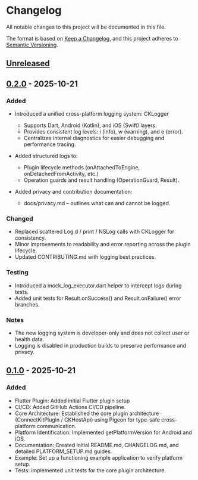 # Changelog

All notable changes to this project will be documented in this file.

The format is based on [Keep a Changelog](https://keepachangelog.com/en/1.0.0/),
and this project adheres to [Semantic Versioning](https://semver.org/spec/v2.0.0.html).

## [Unreleased]

[Unreleased]: https://github.com/marcos-abreu/connect_kit/compare/v0.2.0...HEAD

## [0.2.0] - 2025-10-21

### Added

- Introduced a unified cross-platform logging system: CKLogger
  - Supports Dart, Android (Kotlin), and iOS (Swift) layers.
  - Provides consistent log levels: i (info), w (warning), and e (error).
  - Centralizes internal diagnostics for easier debugging and performance tracing.

- Added structured logs to:
  - Plugin lifecycle methods (onAttachedToEngine, onDetachedFromActivity, etc.)
  - Operation guards and result handling (OperationGuard, Result).

- Added privacy and contribution documentation:
    - docs/privacy.md – outlines what can and cannot be logged.

### Changed

- Replaced scattered Log.d / print / NSLog calls with CKLogger for consistency.
- Minor improvements to readability and error reporting across the plugin lifecycle.
- Updated CONTRIBUTING.md with logging best practices.

### Testing
- Introduced a mock_log_executor.dart helper to intercept logs during tests.
- Added unit tests for Result.onSuccess() and Result.onFailure() error branches.

### Notes

- The new logging system is developer-only and does not collect user or health data.
- Logging is disabled in production builds to preserve performance and privacy.


[0.2.0]: https://github.com/marcos-abreu/connect_kit/releases/tag/v0.2.0

## [0.1.0] - 2025-10-21

### Added

- Flutter Plugin: Added initial Flutter plugin setup
- CI/CD: Added GitHub Actions CI/CD pipeline.
- Core Architecture: Established the core plugin architecture (ConnectKitPlugin / CKHostApi) using Pigeon for type-safe cross-platform communication.
- Platform Identification: Implemented getPlatformVersion for Android and iOS.
- Documentation: Created initial README.md, CHANGELOG.md, and detailed PLATFORM_SETUP.md guides.
- Example: Set up a functioning example application to verify platform setup.
- Tests: implemented unit tests for the core plugin architecture.

[0.1.0]: https://github.com/marcos-abreu/connect_kit/releases/tag/v0.1.0
